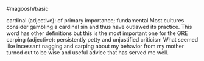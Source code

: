 #magoosh/basic

cardinal (adjective): of primary importance; fundamental 
Most cultures consider gambling a cardinal sin and thus have outlawed its practice. 
This word has other definitions but this is the most important one for the GRE 
carping (adjective): persistently petty and unjustified criticism 
What seemed like incessant nagging and carping about my behavior from my mother turned out to be 
wise and useful advice that has served me well. 
